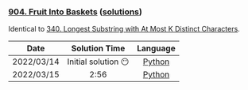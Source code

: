 ### [904. Fruit Into Baskets](https://leetcode.com/problems/fruit-into-baskets/) ([solutions](https://github.com/pete-debiase/Comprog/blob/main/Solutions/904.%20Fruit%20Into%20Baskets/))
Identical to [340. Longest Substring with At Most K Distinct Characters](https://leetcode.com/problems/longest-substring-with-at-most-k-distinct-characters/).

|    Date    |    Solution Time    |                                                               Language                                                               |
|:----------:|:-------------------:|:------------------------------------------------------------------------------------------------------------------------------------:|
| 2022/03/14 | Initial solution 😶 |      [Python](https://github.com/pete-debiase/Comprog/blob/main/Solutions/904.%20Fruit%20Into%20Baskets/fruit_into_baskets.py)       |
| 2022/03/15 |        2:56         | [Python](https://github.com/pete-debiase/Comprog/blob/main/Solutions/904.%20Fruit%20Into%20Baskets/fruit_into_baskets_2022-03-15.py) |
